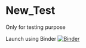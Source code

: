 # New_Test
Only for testing purpose

Launch using Binder 
[![Binder](https://mybinder.org/badge_logo.svg)](https://mybinder.org/v2/gh/D-PREETHAM/New_Test.git/main)
